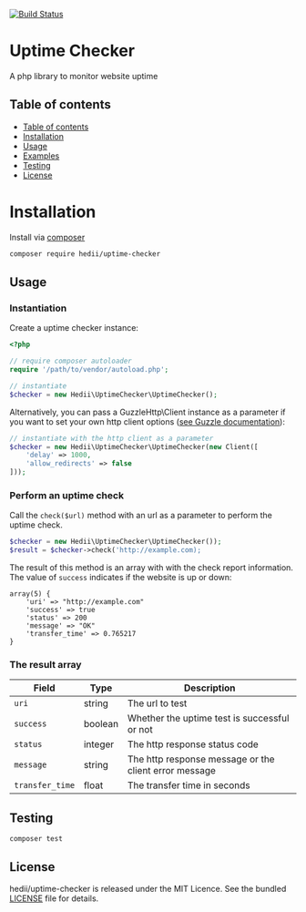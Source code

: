 [![Build Status](https://travis-ci.org/hedii/uptime-checker.svg?branch=master)](https://travis-ci.org/hedii/uptime-checker)

# Uptime Checker

A php library to monitor website uptime

## Table of contents

- [Table of contents](#table-of-contents)
- [Installation](#installation)
- [Usage](#usage)
- [Examples](#examples)
- [Testing](#testing)
- [License](#license)

# Installation

Install via [composer](https://getcomposer.org/doc/00-intro.md)
```sh
composer require hedii/uptime-checker
```

## Usage

### Instantiation

Create a uptime checker instance:

```php
<?php

// require composer autoloader
require '/path/to/vendor/autoload.php';

// instantiate
$checker = new Hedii\UptimeChecker\UptimeChecker();
```

Alternatively, you can pass a GuzzleHttp\Client instance as a parameter if you want to set your own http client options ([see Guzzle documentation](http://docs.guzzlephp.org/en/latest/request-options.html)):

```php
// instantiate with the http client as a parameter
$checker = new Hedii\UptimeChecker\UptimeChecker(new Client([
    'delay' => 1000,
    'allow_redirects' => false
]));
```

### Perform an uptime check

Call the `check($url)` method with an url as a parameter to perform the uptime check.

```php
$checker = new Hedii\UptimeChecker\UptimeChecker());
$result = $checker->check('http://example.com);
```

The result of this method is an array with with the check report information. The value of `success` indicates if the website is up or down:

```
array(5) {
    'uri' => "http://example.com"
    'success' => true
    'status' => 200
    'message' => "OK"
    'transfer_time' => 0.765217
}
```

### The result array

| Field           | Type    | Description                                           |
| --------------- | ------- | ----------------------------------------------------- |
| `uri`           | string  | The url to test                                       |
| `success`       | boolean | Whether the uptime test is successful or not          |
| `status`        | integer | The http response status code                         |
| `message`       | string  | The http response message or the client error message |
| `transfer_time` | float   | The transfer time in seconds                          |

## Testing

```
composer test
```

## License

hedii/uptime-checker is released under the MIT Licence. See the bundled [LICENSE](https://github.com/hedii/uptime-checker/blob/master/LICENSE.md) file for details.